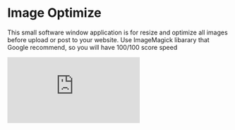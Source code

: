# Image Optimize
This small software window application is for resize and optimize all
images before upload or post to your website.
Use ImageMagick libarary that Google recommend, so you will have 100/100 score speed


![alt text](https://www.facebook.com/photo.php?fbid=1758127170865442&set=gm.600375993627858&type=3&eid=ARDpFrz8kATKE3VOjfqN17QTbOKGc9Jz175jWRZns8MmH9-S8mE--FJwrmD-Er8mfkcpZWSs7gpesKQx&ifg=1)
